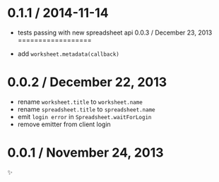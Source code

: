 
0.1.1 / 2014-11-14
==================

  * tests passing with new spreadsheet api
0.0.3 / December 23, 2013
==================
- add `worksheet.metadata(callback)`

0.0.2 / December 22, 2013
==================
- rename `worksheet.title` to `worksheet.name`
- rename `spreadsheet.title` to `spreadsheet.name`
- emit `login error` in `Spreadsheet.waitForLogin`
- remove emitter from client login

0.0.1 / November 24, 2013
==================
:sparkles: